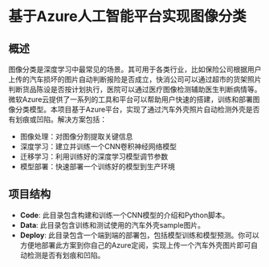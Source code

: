 # 基于Azure人工智能平台实现图像分类
## 概述
图像分类是深度学习中最常见的场景。其可用于各类行业，比如保险公司根据用户上传的汽车损坏的图片自动判断报险是否成立，快消公司可以通过超市的货架照片判断货品陈设是否按计划执行，医院可以通过医疗图像检测辅助医生判断病情等。微软Azure云提供了一系列的工具和平台可以帮助用户快速的搭建，训练和部署图像分类模型。本项目基于Azure平台，实现了通过汽车外壳照片自动检测外壳是否有划痕或凹陷。解决方案包括：
- 图像处理：对图像分割提取关键信息
- 深度学习：建立并训练一个CNN卷积神经网络模型
- 迁移学习：利用训练好的深度学习模型调节参数
- 模型部署：快速部署一个训练好的模型到生产环境

## 项目结构 
- **Code**: 此目录包含构建和训练一个CNN模型的介绍和Python脚本。
- **Data**:  此目录包含训练和测试使用的汽车外壳sample图片。
- **Deploy**: 此目录包含一个端到端的部署包，包括模型训练和模型预测。你可以方便地部署此方案到你自己的Azure定阅，实现上传一个汽车外壳图片即可自动检测是否有划痕和凹陷。